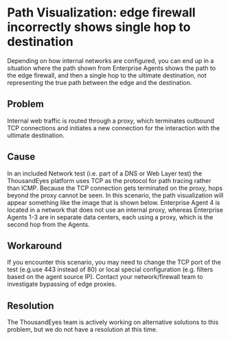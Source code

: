 # Path Visualization: edge firewall incorrectly shows single hop to destination

Depending on how internal networks are configured, you can end up in a situation where the path shown from Enterprise Agents shows the path to the edge firewall, and then a single hop to the ultimate destination, not representing the true path between the edge and the destination.

## Problem

Internal web traffic is routed through a proxy, which terminates outbound TCP connections and initiates a new connection for the interaction with the ultimate destination.

## Cause

In an included Network test \(i.e. part of a DNS or Web Layer test\) the ThousandEyes platform uses TCP as the protocol for path tracing rather than ICMP. Because the TCP connection gets terminated on the proxy, hops beyond the proxy cannot be seen. In this scenario, the path visualization will appear something like the image that is shown below. Enterprise Agent 4 is located in a network that does not use an internal proxy, whereas Enterprise Agents 1-3 are in separate data centers, each using a proxy, which is the second hop from the Agents.

## Workaround

If you encounter this scenario, you may need to change the TCP port of the test \(e.g.use 443 instead of 80\) or local special configuration \(e.g. filters based on the agent source IP\). Contact your network/firewall team to investigate bypassing of edge proxies.

## Resolution

The ThousandEyes team is actively working on alternative solutions to this problem, but we do not have a resolution at this time.

